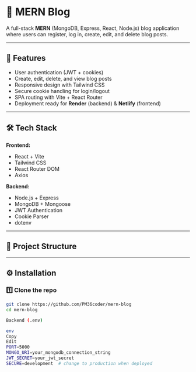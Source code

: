 
# 📝 MERN Blog

A full-stack **MERN** (MongoDB, Express, React, Node.js) blog application where users can register, log in, create, edit, and delete blog posts.

---

## 🚀 Features
- User authentication (JWT + cookies)
- Create, edit, delete, and view blog posts
- Responsive design with Tailwind CSS
- Secure cookie handling for login/logout
- SPA routing with Vite + React Router
- Deployment ready for **Render** (backend) & **Netlify** (frontend)

---

## 🛠️ Tech Stack
**Frontend:**
- React + Vite
- Tailwind CSS
- React Router DOM
- Axios

**Backend:**
- Node.js + Express
- MongoDB + Mongoose
- JWT Authentication
- Cookie Parser
- dotenv

---

## 📂 Project Structure


---

## ⚙️ Installation

### 1️⃣ Clone the repo
```bash
git clone https://github.com/PM36coder/mern-blog
cd mern-blog

Backend (.env)

env
Copy
Edit
PORT=5000
MONGO_URI=your_mongodb_connection_string
JWT_SECRET=your_jwt_secret
SECURE=development  # change to production when deployed

